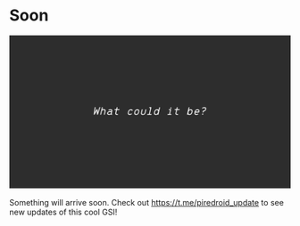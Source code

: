 # Soon

<img src="https://raw.githubusercontent.com/Dityay/Dityay/refs/heads/main/Pire.png"/>

Something will arrive soon.
Check out https://t.me/piredroid_update to see new updates of this cool GSI!
